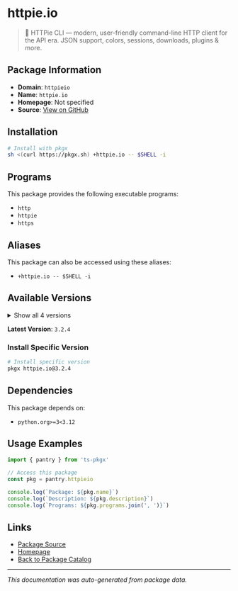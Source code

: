 # httpie.io

> 🥧 HTTPie CLI  — modern, user-friendly command-line HTTP client for the API era. JSON support, colors, sessions, downloads, plugins & more.

## Package Information

- **Domain**: `httpieio`
- **Name**: `httpie.io`
- **Homepage**: Not specified
- **Source**: [View on GitHub](https://github.com/pkgxdev/pantry/tree/main/projects/httpie.io/package.yml)

## Installation

```bash
# Install with pkgx
sh <(curl https://pkgx.sh) +httpie.io -- $SHELL -i
```

## Programs

This package provides the following executable programs:

- `http`
- `httpie`
- `https`

## Aliases

This package can also be accessed using these aliases:

- `+httpie.io -- $SHELL -i`

## Available Versions

<details>
<summary>Show all 4 versions</summary>

- `3.2.4`, `3.2.3`, `3.2.2`, `3.2.1`

</details>

**Latest Version**: `3.2.4`

### Install Specific Version

```bash
# Install specific version
pkgx httpie.io@3.2.4
```

## Dependencies

This package depends on:

- `python.org>=3<3.12`

## Usage Examples

```typescript
import { pantry } from 'ts-pkgx'

// Access this package
const pkg = pantry.httpieio

console.log(`Package: ${pkg.name}`)
console.log(`Description: ${pkg.description}`)
console.log(`Programs: ${pkg.programs.join(', ')}`)
```

## Links

- [Package Source](https://github.com/pkgxdev/pantry/tree/main/projects/httpie.io/package.yml)
- [Homepage](#)
- [Back to Package Catalog](../package-catalog.md)

---

*This documentation was auto-generated from package data.*
